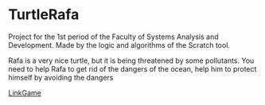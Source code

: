 # TurtleRafa
Project for the 1st period of the Faculty of Systems Analysis and Development.
Made by the logic and algorithms of the Scratch tool.

Rafa is a very nice turtle, but it is being threatened by some pollutants.
You need to help Rafa to get rid of the dangers of the ocean, help him to protect himself by avoiding the dangers

[LinkGame](https://scratch.mit.edu/projects/544617556/)

<p align="center> <img width="470" src="https://imgur.com/ONdY74z"> </p>
